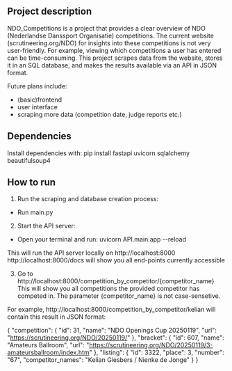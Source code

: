## Project description

NDO_Competitions is a project that provides a clear overview of NDO (Nederlandse Danssport Organisatie) competitions.
The current website (scrutineering.org/NDO) for insights into these competitions is not very user-friendly. For example, viewing which competitions a user has entered can be time-consuming.
This project scrapes data from the website, stores it in an SQL database, and makes the results available via an API in JSON format.

Future plans include:
  - (basic)frontend
  - user interface
  - scraping more data (competition date, judge reports etc.)


## Dependencies

Install dependencies with:
pip install fastapi uvicorn sqlalchemy beautifulsoup4


## How to run

1. Run the scraping and database creation process:
  - Run main.py

2. Start the API server:
  - Open your terminal and run: uvicorn API.main:app --reload
  
This will run the API server locally on http://localhost:8000
http://localhost:8000/docs will show you all end-points currently accessible
  
3. Go to http://localhost:8000/competition_by_competitor/{competitor_name}
  This will show you all competitions the provided competitor has competed in.
  The parameter {competitor_name} is not case-sensetive.

For example, http://localhost:8000/competition_by_competitor/kelian will contain this result in JSON format:

{
  "competition": {
    "id": 31,
    "name": "NDO Openings Cup 20250119",
    "url": "https://scrutineering.org/NDO/20250119/"
  },
  "bracket": {
    "id": 607,
    "name": "Amateurs Ballroom",
    "url": "https://scrutineering.org/NDO/20250119/3-amateursballroom/index.htm"
  },
  "listing": {
    "id": 3322,
    "place": 3,
    "number": "67",
    "competitor_names": "Kelian Giesbers / Nienke de Jonge"
  }
}
